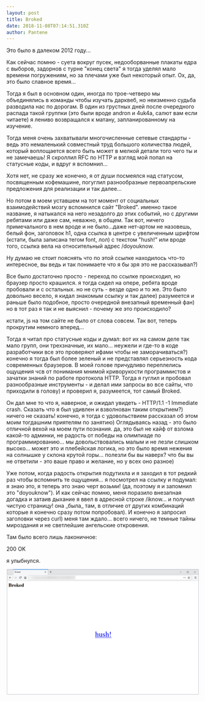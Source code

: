 ```yaml
---
layout: post
title: Broked
date: 2018-11-08T07:14:51.310Z
author: Pantene
---
```

Это было в далеком 2012 году...

Как сейчас помню - суета вокруг пусек, недооборванные плакаты едра с выборов, задорнов с турне "конец света" я тогда уделял мало времени погружениям, но за плечами уже был некоторый опыт. Ох, да, это было славное время...

Тогда я был в основном один, иногда по трое-четверо мы объединялись в команды чтобы изучать дарквеб, но неизменно судьба разводила нас по дорогам. В один из грустных дней после очередного распада такой группки (это были вроде andron и 4uk4a, салют вам если читаете) я лениво возвращался к матану, запланированному на изучение. 

Тогда меня очень захватывали многочисленные сетевые стандарты - ведь это немаленький совместный труд большого количества людей, который воплощается всего быть может в мелкой детали того чего ты и не замечаешь! Я скроллил RFC по HTTP и взгляд мой попал на статусные коды, и вдруг я вспомнил...

Хотя нет, не сразу же конечно, я от души посмеялся над статусом, посвященным кофемашине, погуглил разнообразные первоапрельские предложения для реализации и так далее...

Но потом в моем уставшем на тот момент от социальных взаимодействий мозгу вспомнился сайт "Broked". именно такое название, я натыкался на него незадолго до этих событий, но с другими ребятами или даже сам, неважно, в общем. Так вот, ничего примечального в нем вроде и не было...даже нет-артом не назовешь, белый фон, заголовок h1, одна ссылка в центре с увеличенным шрифтом (кстати, была записана тегом font, лол) с текстом "hush!" или вроде того, ссылка вела на относительный адрес /doyouknow.

Ну думаю не стоит пояснять что по этой ссылке находилось что-то интересное, вы ведь и так понимаете что я бы зря это не рассказывал?)

Все было достаточно просто - переход по ссылке происходил, но браузер просто крашился. я тогда сидел на опере, ребята вроде пробовали и с остальных. но не суть - везде одно и то же. Это было довольно весело, я кидал знакомым ссылку и так далее) разумеется и раньше было подобное, просто очередной внезапный временный фан) но в тот раз я так и не выяснил - почему же это происходило?

кстати, js на том сайте не было от слова совсем. Так вот, теперь прокрутим немного вперед...

Тогда я читал про статусные коды и думал: вот их на самом деле так мало групп, они трехзначные, их мало... неужели и где-то в коде разработчики все это проверяют ифами чтобы не заморачиваться?) конечно я тогда был более зеленый и не представлял серьезность кода современных браузеров. В моей голове причудливо переплелись ощущения чсв от понимания мнимой криворукости программистов и зачатки знаний по работе протокола HTTP. Тогда я гуглил и пробовал разнообразные инструменты - и делал ими запросы во все сайты, что приходили в голову) и проверил я, разумеется, тот самый Broked.

Он дал мне то что я, наверное, и ожидал увидеть - HTTP/1.1 -1 Immediate crash. Сказать что я был удивлен и взволнован таким открытием?) ничего не сказать! конечно, я тогда с удовольствием рассказал об этом моим тогдашним приятелям по занятию) Оглядываясь назад - это было отличной вехой на моем пути познания. да, это был не кайф от взлома какой-то админки, не радость от победы на олимпиаде по программированию... мы довольствовались малым и не лезли слишком высоко... может это и плебейская логика, но это было время нежения на солнышке у склона крутой горы... полезли бы вы наверх? что бы вы не ответили - это ваше право и желание, но у всех оно разное)

Уже потом, когда радость открытия подутихла и я заходил в тот редкий раз чтобы вспомнить те ощущения... я посмотрел на ссылку и подумал: я знаю это, я теперь это знаю черт возьми! (да, поэтому я и запомнил это "doyouknow"). И как сейчас помню, меня поразило внезапная догадка и затаив дыхание я ввел в адресной строке /iknow... и получил чистую страницу! она \_была\_ там, в отличие от других комбинаций которые я конечно сразу потом попробовал). И конечно я запросил заголовки через curl) меня там ждало... всего ничего, не темные тайны мироздания и не светлейшие ангельские откровения.

Там было всего лишь лаконичное:

200 OK

я улыбнулся.

![](/images/cd9aaff2be800af4f2b66.png)
